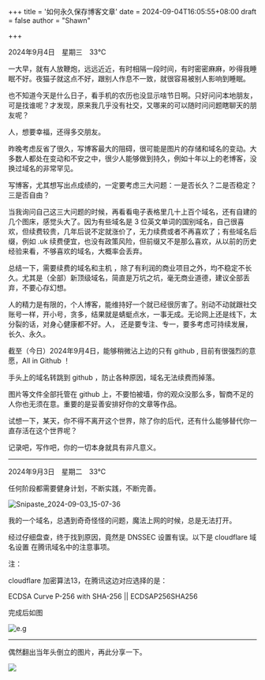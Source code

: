 +++
title = '如何永久保存博客文章'
date = 2024-09-04T16:05:55+08:00
draft = false
author = "Shawn"


+++

2024年9月4日　星期三　33℃

一大早，就有人放鞭炮，远远近近，有时相隔一段时间，有时密密麻麻，吵得我睡眠不好。夜猫子就这点不好，跟别人作息不一致，就很容易被别人影响到睡眠。

也不知道今天是什么日子，看手机的农历也没显示啥节日啊。只好问问本地朋友，可是找谁呢？才发现，原来我几乎没有社交，又哪来的可以随时问问题瞎聊天的朋友呢？

人，想要幸福，还得多交朋友。

昨晚考虑反省了很久，写博客最大的阻碍，很可能是图片的存储和域名的变动。大多数人都处在变动和不安之中，很少人能够做到持久，例如十年以上的老博客，没换过域名的非常罕见。

写博客，尤其想写出点成绩的，一定要考虑三大问题：一是否长久？二是否稳定？三是否自由？

当我询问自己这三大问题的时候，再看看电子表格里几十上百个域名，还有自建的几个图床，感觉头大了。因为有些域名是 3 位英文单词的国别域名，自己很喜欢，但续费较贵，几年后说不定就涨价了，无力续费或者不再喜欢了；有些域名后缀，例如 .uk 续费便宜，也没有政策风险，但前缀又不是那么喜欢，从以前的历史经验来看，不够喜欢的域名，大概率会丢弃。

总结一下，需要续费的域名和主机 ，除了有利润的商业项目之外，均不稳定不长久。尤其是（全部）新顶级域名，简直是万坑之坑，毫无商业道德，建议全部丢弃，不要心存幻想。

人的精力是有限的，个人博客，能维持好一个就已经很厉害了。别动不动就跟社交账号一样，开小号，贪多，结果就是蜻蜓点水，一事无成。无论网上还是线下，太分裂的话，对身心健康都不好。人， 还是要专注、专一，要多考虑可持续发展，长久、永久。

截至（今日）2024年9月4日，能够稍微沾上边的只有 github , 目前有很强烈的意愿，All in Github ！

手头上的域名转跳到 github ，防止各种原因，域名无法续费而掉落。

图片等文件全部托管在 github 上，不要怕被墙，你的观众没那么多，智商不足的人你也无须在意。重要的是妥善安排好你的文章等作品。

试想一下，某天，你不得不离开这个世界，除了你的后代，还有什么能够替代你一直存活在这个世界呢？

记录吧，写作吧，你的一切本身就具有非凡意义。

---



2024年9月3日　星期二　33℃

任何阶段都需要健身计划，不断实践，不断完善。

![Snipaste_2024-09-03_15-07-36](https://oss.metamind.eu.org/202409031512783.png)



我的一个域名，总遇到奇奇怪怪的问题，魔法上网的时候，总是无法打开。

经过仔细盘查，终于找到原因，竟然是 DNSSEC 设置有误。以下是 cloudflare 域名设置 在腾讯域名中的注意事项。

注：

cloudflare 加密算法13，在腾讯这边对应选择的是：

ECDSA Curve P-256 with SHA-256  || ECDSAP256SHA256

完成后如图

![e.g](https://oss.metamind.eu.org/202409031553728.jpeg)

---



偶然翻出当年头倒立的图片，再此分享一下。

![](https://oss.metamind.eu.org/202409040006563.png)

